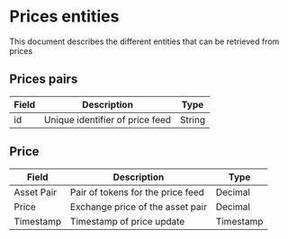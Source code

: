 # Prices entities

This document describes the different entities that can be retrieved from prices

## Prices pairs

Field | Description | Type
--------|-------|--------------
id | Unique identifier of price feed | String

## Price

Field | Description | Type
--------|-------|--------------
Asset Pair | Pair of tokens for the price feed | Decimal
Price | Exchange price of the asset pair | Decimal
Timestamp | Timestamp of price update | Timestamp

